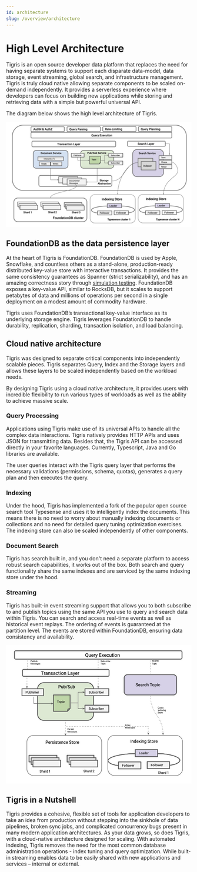 ```yaml
---
id: architecture
slug: /overview/architecture
---
```


# High Level Architecture

Tigris is an open source developer data platform that replaces the need for
having separate systems to support each disparate data-model, data storage,
event streaming, global search, and infrastructure management. Tigris is
truly cloud native allowing separate components to be scaled on-demand
independently. It provides a serverless experience where developers can
focus on building new applications while storing and retrieving data with a
simple but powerful universal API.

The diagram below shows the high level architecture of Tigris.

![Tigris High Level Architecture Overview](tigris-high-level-arch.jpg)

## FoundationDB as the data persistence layer

At the heart of Tigris is FoundationDB. FoundationDB is used by Apple,
Snowflake, and countless others as a stand-alone, production-ready
distributed key-value store with interactive transactions. It provides the
same consistency guarantees as Spanner (strict serializability), and has an
amazing correctness story through
[simulation testing](https://apple.github.io/foundationdb/testing.html).
FoundationDB exposes a key-value API, similar to RocksDB, but it scales to
support petabytes of data and millions of operations per second in a single
deployment on a modest amount of commodity hardware.

Tigris uses FoundationDB’s transactional key-value interface as its
underlying storage engine. Tigris leverages FoundationDB to handle
durability, replication, sharding, transaction isolation, and load balancing.

## Cloud native architecture

Tigris was designed to separate critical components into independently
scalable pieces. Tigris separates Query, Index and the Storage layers and
allows these layers to be scaled independently based on the workload needs.

By designing Tigris using a cloud native architecture, it provides users
with incredible flexibility to run various types of workloads as well as the
ability to achieve massive scale.

### Query Processing

Applications using Tigris make use of its universal APIs to handle all
the complex data interactions. Tigris natively provides HTTP APIs and uses
JSON for transmitting data. Besides that, the Tigris API can be accessed
directly in your favorite languages. Currently, Typescript, Java and Go
libraries are available.

The user queries interact with the Tigris query layer that performs the
necessary validations (permissions, schema, quotas), generates a query plan
and then executes the query.

### Indexing

Under the hood, Tigris has implemented a fork of the popular open source
search tool Typesense and uses it to intelligently index the documents. This
means there is no need to worry about manually indexing documents or
collections and no need for detailed query tuning optimization exercises.
The indexing store can also be scaled independently of other components.

### Document Search

Tigris has search built in, and you don't need a separate platform to access
robust search capabilities, it works out of the box. Both search and query
functionality share the same indexes and are serviced by the same indexing
store under the hood.

### Streaming

Tigris has built-in event streaming support that allows you to both
subscribe to and publish topics using the same API you use to query and
search data within Tigris. You can search and access real-time events
as well as historical event replays. The ordering of events is guaranteed at
the partition level. The events are stored within FoundationDB, ensuring
data consistency and availability.

![Tigris Cloud Native Architecture](tigris-streaming-arch.jpg)

## Tigris in a Nutshell

Tigris provides a cohesive, flexible set of tools for application developers
to take an idea from production without stepping into the sinkhole of data
pipelines, broken sync jobs, and complicated concurrency bugs present in
many modern application architectures. As your data grows, so does Tigris,
with a cloud-native architecture designed for scaling. With automated
indexing, Tigris removes the need for the most common database
administration operations - index tuning and query optimization. While built-in
streaming enables data to be easily shared with new applications and
services – internal or external.
